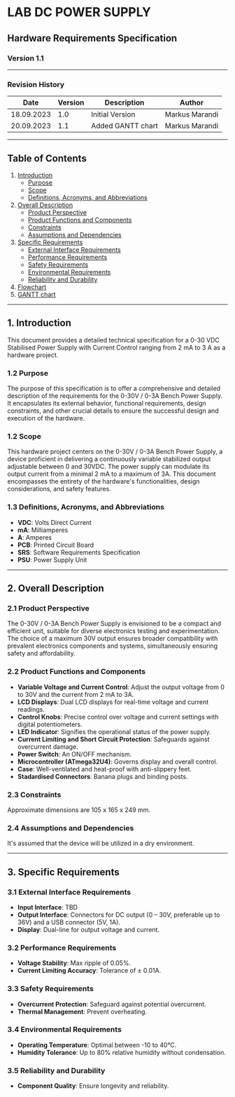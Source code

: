 # LAB DC POWER SUPPLY
## Hardware Requirements Specification
### Version 1.1

---

### Revision History

| Date       | Version | Description             | Author        |
|------------|---------|-------------------------|---------------|
| 18.09.2023 | 1.0     | Initial Version         | Markus Marandi|
| 20.09.2023 | 1.1     | Added GANTT chart       | Markus Marandi|

---

## Table of Contents

1. [Introduction](#introduction)
    - [Purpose](#purpose)
    - [Scope](#scope)
    - [Definitions, Acronyms, and Abbreviations](#definitions-acronyms-and-abbreviations)
2. [Overall Description](#overall-description)
    - [Product Perspective](#product-perspective)
    - [Product Functions and Components](#product-functions-and-components)
    - [Constraints](#constraints)
    - [Assumptions and Dependencies](#assumptions-and-dependencies)
3. [Specific Requirements](#specific-requirements)
    - [External Interface Requirements](#external-interface-requirements)
    - [Performance Requirements](#performance-requirements)
    - [Safety Requirements](#safety-requirements)
    - [Environmental Requirements](#environmental-requirements)
    - [Reliability and Durability](#reliability-and-durability)
4. [Flowchart](#flowchart)
5. [GANTT chart](#gantt-chart)

---

## 1. Introduction

This document provides a detailed technical specification for a 0-30 VDC Stabilised Power Supply with Current Control ranging from 2 mA to 3 A as a hardware project.

### 1.2 Purpose

The purpose of this specification is to offer a comprehensive and detailed description of the requirements for the 0-30V / 0-3A Bench Power Supply. It encapsulates its external behavior, functional requirements, design constraints, and other crucial details to ensure the successful design and execution of the hardware.

### 1.2 Scope

This hardware project centers on the 0-30V / 0-3A Bench Power Supply, a device proficient in delivering a continuously variable stabilized output adjustable between 0 and 30VDC. The power supply can modulate its output current from a minimal 2 mA to a maximum of 3A. This document encompasses the entirety of the hardware's functionalities, design considerations, and safety features.

### 1.3 Definitions, Acronyms, and Abbreviations

- **VDC**: Volts Direct Current
- **mA**: Milliamperes
- **A**: Amperes
- **PCB**: Printed Circuit Board
- **SRS**: Software Requirements Specification
- **PSU**: Power Supply Unit

---

## 2. Overall Description

### 2.1 Product Perspective

The 0-30V / 0-3A Bench Power Supply is envisioned to be a compact and efficient unit, suitable for diverse electronics testing and experimentation. The choice of a maximum 30V output ensures broader compatibility with prevalent electronics components and systems, simultaneously ensuring safety and affordability.

### 2.2 Product Functions and Components

- **Variable Voltage and Current Control**: Adjust the output voltage from 0 to 30V and the current from 2 mA to 3A.
- **LCD Displays**: Dual LCD displays for real-time voltage and current readings.
- **Control Knobs**: Precise control over voltage and current settings with digital potentiometers.
- **LED Indicator**: Signifies the operational status of the power supply.
- **Current Limiting and Short Circuit Protection**: Safeguards against overcurrent damage.
- **Power Switch**: An ON/OFF mechanism.
- **Microcontroller (ATmega32U4)**: Governs display and overall control.
- **Case**: Well-ventilated and heat-proof with anti-slippery feet.
- **Stadardised Connectors**: Banana plugs and binding posts.

### 2.3 Constraints

Approximate dimensions are 105 x 165 x 249 mm.

### 2.4 Assumptions and Dependencies

It's assumed that the device will be utilized in a dry environment.

---

## 3. Specific Requirements

### 3.1 External Interface Requirements

- **Input Interface**: TBD
- **Output Interface**: Connectors for DC output (0 – 30V, preferable up to 36V) and a USB connector (5V, 1A).
- **Display**: Dual-line for output voltage and current.

### 3.2 Performance Requirements

- **Voltage Stability**: Max ripple of 0.05%.
- **Current Limiting Accuracy**: Tolerance of ± 0.01A.

### 3.3 Safety Requirements

- **Overcurrent Protection**: Safeguard against potential overcurrent.
- **Thermal Management**: Prevent overheating.

### 3.4 Environmental Requirements

- **Operating Temperature**: Optimal between -10 to 40°C.
- **Humidity Tolerance**: Up to 80% relative humidity without condensation.

### 3.5 Reliability and Durability

- **Component Quality**: Ensure longevity and reliability.
